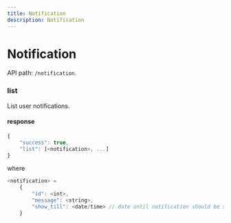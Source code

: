 ```yaml
---
title: Notification
description: Notification
---
```


# Notification

API path: `/notification`.

### list
List user notifications.

#### response
```js
{
    "success": true,
    "list": [<notification>, ...]
}
```

where

```js
<notification> =
    {
        "id": <int>,
        "message": <string>,
        "show_till": <date/time> // date until notification should be showed, e.g. "2014-08-03 17:27:28"
    }
```

